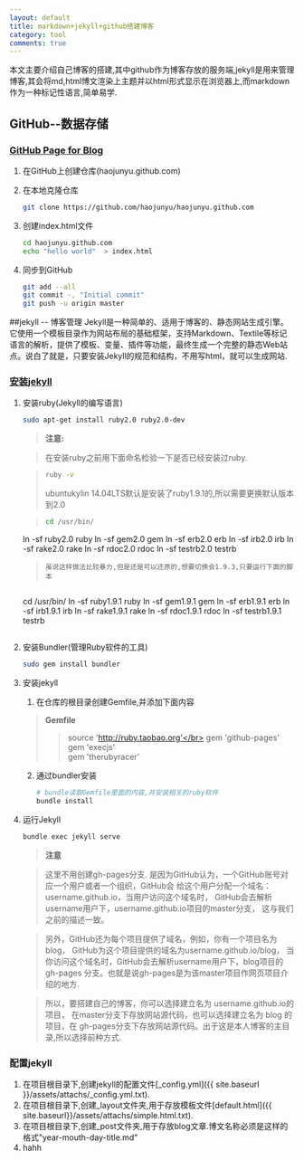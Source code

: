 ```yaml
---
layout: default
title: markdown+jekyll+github搭建博客
category: tool
comments: true
---
```

本文主要介绍自己博客的搭建,其中github作为博客存放的服务端,jekyll是用来管理博客,其会将md,html博文渲染上主题并以html形式显示在浏览器上,而markdown作为一种标记性语言,简单易学.


## GitHub--数据存储

### [GitHub Page for Blog](https://pages.github.com/)

1.  在GitHub上创建仓库(haojunyu.github.com)
2.  在本地克隆仓库

	```bash
	git clone https://github.com/haojunyu/haojunyu.github.com
	```
3. 创建index.html文件

	```bash
	cd haojunyu.github.com
	echo "hello world"  > index.html
	```
4. 同步到GitHub

	```bash
	git add --all
	git commit -, "Initial commit"
	git push -u origin master
	```

##jekyll -- 博客管理
Jekyll是一种简单的、适用于博客的、静态网站生成引擎。它使用一个模板目录作为网站布局的基础框架，支持Markdown、Textile等标记语言的解析，提供了模板、变量、插件等功能，最终生成一个完整的静态Web站点。说白了就是，只要安装Jekyll的规范和结构，不用写html，就可以生成网站.

### [安装jekyll](https://help.github.com/articles/using-jekyll-with-pages/)
1.  安装ruby(Jekyll的编写语言)

	```bash
	sudo apt-get install ruby2.0 ruby2.0-dev
	```
	
	> **注意:**

	> 在安装ruby之前用下面命名检验一下是否已经安装过ruby.

	> ```bash
	> ruby -v
	> ```
	> ubuntukylin 14.04LTS默认是安装了ruby1.9.1的,所以需要更换默认版本到2.0

	> ```bash
	> cd /usr/bin/
	ln -sf ruby2.0 ruby
	ln -sf gem2.0 gem
	ln -sf erb2.0 erb
	ln -sf irb2.0 irb
	ln -sf rake2.0 rake
	ln -sf rdoc2.0 rdoc
	ln -sf testrb2.0 testrb
	> ```
    > 虽说这样做法比较暴力,但是还是可以还原的,想要切换会1.9.3,只要运行下面的脚本

    >	```bash
	cd /usr/bin/
	ln -sf ruby1.9.1 ruby
	ln -sf gem1.9.1 gem
	ln -sf erb1.9.1 erb
	ln -sf irb1.9.1 irb
	ln -sf rake1.9.1 rake
	ln -sf rdoc1.9.1 rdoc
	ln -sf testrb1.9.1 testrb
	```
2. 安装Bundler(管理Ruby软件的工具)

	```bash
	sudo gem install bundler
	```
3. 安装jekyll
	1. 在仓库的根目录创建Gemfile,并添加下面内容
	> **Gemfile**
	>> source 'http://ruby.taobao.org'</br>
	>> gem 'github-pages'</br>
	>> gem 'execjs'</br>
	>> gem 'therubyracer'
	2. 通过bundler安装
		
		```bash
		# bundle读取Gemfile里面的内容,并安装相关的ruby软件
		bundle install 
		```
4. 运行Jekyll
    
	```bash
	bundle exec jekyll serve
	```
	> **注意**

	> 这里不用创建gh-pages分支. 是因为GitHub认为，一个GitHub账号对应一个用户或者一个组织，GitHub会 给这个用户分配一个域名：username.github.io，当用户访问这个域名时， GitHub会去解析username用户下，username.github.io项目的master分支， 这与我们之前的描述一致。


	> 另外，GitHub还为每个项目提供了域名，例如，你有一个项目名为blog， GitHub为这个项目提供的域名为username.github.io/blog， 当你访问这个域名时，GitHub会去解析username用户下，blog项目的gh-pages 分支。也就是说gh-pages是为该master项目作网页项目介绍的地方.

	> 所以，要搭建自己的博客，你可以选择建立名为 username.github.io的项目， 在master分支下存放网站源代码，也可以选择建立名为 blog 的项目，在 gh-pages分支下存放网站源代码。出于这是本人博客的主目录,所以选择前种方式.
	
### 配置jekyll
1.  在项目根目录下,创建jekyll的配置文件[_config.yml]({{ site.baseurl }}/assets/attachs/_config.yml.txt).
2.  在项目根目录下,创建_layout文件夹,用于存放模板文件[default.html]({{ site.baseurl}}/assets/attachs/simple.html.txt).
3.  在项目根目录下,创建_post文件夹,用于存放blog文章.博文名称必须是这样的格式"year-mouth-day-title.md"
4. hahh 


[1]:http://stackedit.io/    "stackedit"
[2]:http://www.baidu.com	    "baidu"
